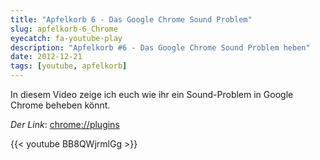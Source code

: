 ```yaml
---
title: "Apfelkorb 6 - Das Google Chrome Sound Problem"
slug: apfelkorb-6_Chrome
eyecatch: fa-youtube-play
description: "Apfelkorb #6 - Das Google Chrome Sound Problem heben"
date: 2012-12-21
tags: [youtube, apfelkorb]
---
```


In diesem Video zeige ich euch wie ihr ein Sound-Problem in Google Chrome beheben könnt.

_Der Link_: [chrome://plugins](chrome://plugins)

{{< youtube BB8QWjrmlGg >}}
